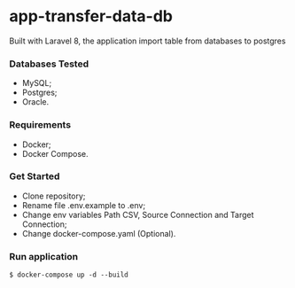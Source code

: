 # app-transfer-data-db
<p>Built with Laravel 8, the application import table from databases to postgres</p>

### Databases Tested
* MySQL;
* Postgres;
* Oracle.

### Requirements
* Docker;
* Docker Compose.



### Get Started
* Clone repository;
* Rename file .env.example to .env;
* Change env variables Path CSV, Source Connection and Target Connection;
* Change docker-compose.yaml (Optional).

### Run application
```
$ docker-compose up -d --build
```
